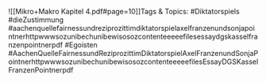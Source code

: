 
![[Mikro+Makro Kapitel 4.pdf#page=10]]Tags & Topics:
   #Diktatorspiels
   #dieZustimmung
   #aachenquellefairnessundreziprozittimdiktatorspielaxelfranzenundsonjapointnerhttpwwwsozunibechunibewisosozcontenteeeeefilesessaydgskasselfranzenpointnerpdf
   #Egoisten
   #AachenQuelleFairnessundReziprozittimDiktatorspielAxelFranzenundSonjaPointnerhttpwwwsozunibechunibewisosozcontenteeeeefilesEssayDGSKasselFranzenPointnerpdf